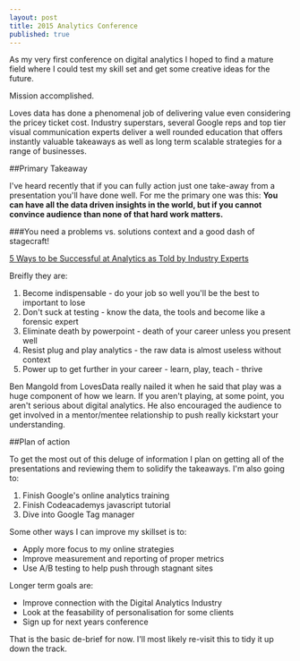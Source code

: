 ```yaml
---
layout: post
title: 2015 Analytics Conference
published: true
---
```




As my very first conference on digital analytics I hoped to find a mature field where I could test my skill set and get some creative ideas for the future. 

Mission accomplished. 

Loves data has done a phenomenal job of delivering value even considering the pricey ticket cost. Industry superstars, several Google reps and top tier visual communication experts deliver a well rounded education that offers instantly valuable takeaways as well as long term scalable strategies for a range of businesses. 

##Primary Takeaway

I've heard recently that if you can fully action just one take-away from a presentation you'll have done well. For me the primary one was this: **You can have all the data driven insights in the world, but if you cannot convince audience than none of that hard work matters.**

###You need a problems vs. solutions context and a good dash of stagecraft!

[5 Ways to be Successful at Analytics as Told by Industry Experts](http://www.lovesdata.com/blog/2015/5-ways-to-be-successful-at-analytics-as-told-by-industry-experts/#.VfK-xlOqqko)

Breifly they are:

1. Become indispensable - do your job so well you'll be the best to important to lose
2. Don't suck at testing - know the data, the tools and become like a forensic expert
3. Eliminate death by powerpoint - death of your career unless you present well
4. Resist plug and play analytics - the raw data is almost useless without context
5. Power up to get further in your career - learn, play, teach - thrive

Ben Mangold from LovesData really nailed it when he said that play was a huge component of how we learn. If you aren't playing, at some point, you aren't serious about digital analytics. He also encouraged the audience to get involved in a mentor/mentee relationship to push really kickstart your understanding.

##Plan of action

To get the most out of this deluge of information I plan on getting all of the presentations and reviewing them to solidify the takeaways. I'm also going to:
1. Finish Google's online analytics training
2. Finish Codeacademys javascript tutorial
3. Dive into Google Tag manager

Some other ways I can improve my skillset is to:
* Apply more focus to my online strategies
* Improve measurement and reporting of proper metrics
* Use A/B testing to help push through stagnant sites

Longer term goals are:
* Improve connection with the Digital Analytics Industry
* Look at the feasability of personalisation for some clients
* Sign up for next years conference

That is the basic de-brief for now. I'll most likely re-visit this to tidy it up down the track.
